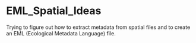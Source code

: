 # EML_Spatial_Ideas

Trying to figure out how to extract metadata from spatial files and to create an EML (Ecological Metadata Language) file. 
